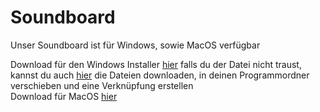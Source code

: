 # Soundboard

Unser Soundboard ist für Windows, sowie MacOS verfügbar

Download für den Windows Installer <a href="https://www.dropbox.com/s/i0ezlc00bjwbqb8/Soundboard%20Install.exe?dl=0" target="_blank">hier</a> falls du der Datei nicht traust, <br>kannst du auch <a href="https://github.com/Stupid-Clan/soundboard/archive/main.zip" target="_blank">hier</a> die Dateien downloaden, in deinen Programmordner verschieben und eine Verknüpfung erstellen
<br>
Download für MacOS <a href="https://www.dropbox.com/s/te3ybqu568eoynm/Soundboard.zip?dl=0" target="_blank">hier</a>

